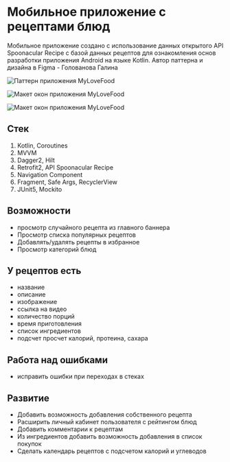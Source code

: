 # Мобильное приложение с рецептами блюд

Мобильное приложение создано с использование данных открытого API Spoonacular Recipe с базой данных рецептов для ознакомления основ разработки приложения Android на языке Kotlin.
Автор паттерна и дизайна в Figma - Голованова Галина

![Паттерн приложения MyLoveFood](https://bonnifacii.ru/image/app/pattern_mylovefood_-min.jpg)

![Макет окон приложения MyLoveFood](https://bonnifacii.ru/image/app/Start_mylovefood-min.jpg)

![Макет окон приложения MyLoveFood](https://bonnifacii.ru/image/app/Card_mylovefood-min.jpg)

## Стек
1. Kotlin, Coroutines
2. MVVM
3. Dagger2, Hilt
4. Retrofit2, API Spoonacular Recipe
5. Navigation Component
6. Fragment, Safe Args, RecyclerView
7. JUnit5, Mockito

## Возможности 
* просмотр случайного рецепта из главного баннера
* Просмотр списка популярных рецептов
* Добавлять/удалять рецепты в избранное
* Просмотр категорий блюд

## У рецептов есть
* название 
* описание
* изображение
* ссылка на видео
* количество порций
* время приготовления
* список ингредиентов
* подсчет просчет калорий, протеина, сахара

## Работа над ошибками
* исправить ошибки при переходах в стеках



## Развитие
* Добавить возможность добавления собственного рецепта
* Расширить личный кабинет пользователя с рейтингом блюд
* Добавить комментарии к рецептам
* Из ингредиентов добавить возможность добавления в список покупок
* Сделать календарь рецептов с подсчетом калорий и углеводов
